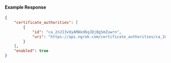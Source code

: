 <!-- Code generated for API Clients. DO NOT EDIT. -->

#### Example Response

```json
{
	"certificate_authorities": [
		{
			"id": "ca_2nJI3vOyAMAkd6qJDjBgSmZuwrn",
			"uri": "https://api.ngrok.com/certificate_authorities/ca_2nJI3vOyAMAkd6qJDjBgSmZuwrn"
		}
	],
	"enabled": true
}
```
